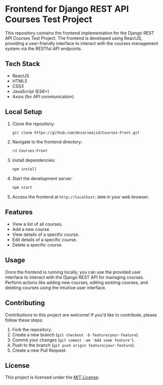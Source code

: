 # Frontend for Django REST API Courses Test Project

This repository contains the frontend implementation for the Django REST API Courses Test Project. The frontend is developed using ReactJS, providing a user-friendly interface to interact with the courses management system via the RESTful API endpoints.

## Tech Stack

- ReactJS
- HTML5
- CSS3
- JavaScript (ES6+)
- Axios (for API communication)

## Local Setup

1. Clone the repository:
    ```bash
    git clone https://github.com/Ansarimajid/Courses-Front.git
    ```

2. Navigate to the frontend directory:
    ```bash
    cd Courses-Front
    ```

3. Install dependencies:
    ```bash
    npm install
    ```

4. Start the development server:
    ```bash
    npm start
    ```

5. Access the frontend at `http://localhost:3000` in your web browser.

## Features

- View a list of all courses.
- Add a new course.
- View details of a specific course.
- Edit details of a specific course.
- Delete a specific course.

## Usage

Once the frontend is running locally, you can use the provided user interface to interact with the Django REST API for managing courses. Perform actions like adding new courses, editing existing courses, and deleting courses using the intuitive user interface.

## Contributing

Contributions to this project are welcome! If you'd like to contribute, please follow these steps:

1. Fork the repository.
2. Create a new branch (`git checkout -b feature/your-feature`).
3. Commit your changes (`git commit -am 'Add some feature'`).
4. Push to the branch (`git push origin feature/your-feature`).
5. Create a new Pull Request.

## License

This project is licensed under the [MIT License](LICENSE).
